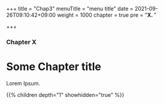 +++
title = "Chap3"
menuTitle = "menu title"
date = 2021-09-26T09:10:42+09:00
weight = 1000
chapter = true
pre = "<b>X. </b>"

+++

### Chapter X

# Some Chapter title

Lorem Ipsum.

{{% children depth="1" showhidden="true" %}}
